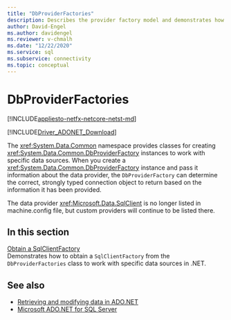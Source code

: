 ```yaml
---
title: "DbProviderFactories"
description: Describes the provider factory model and demonstrates how to use the base classes in the `System.Data.Common` namespace.
author: David-Engel
ms.author: davidengel
ms.reviewer: v-chmalh
ms.date: "12/22/2020"
ms.service: sql
ms.subservice: connectivity
ms.topic: conceptual
---
```

# DbProviderFactories

[!INCLUDE[appliesto-netfx-netcore-netst-md](../../includes/appliesto-netfx-netcore-netst-md.md)]

[!INCLUDE[Driver_ADONET_Download](../../includes/driver_adonet_download.md)]

The <xref:System.Data.Common> namespace provides classes for creating <xref:System.Data.Common.DbProviderFactory> instances to work with specific data sources. When you create a <xref:System.Data.Common.DbProviderFactory> instance and pass it information about the data provider, the `DbProviderFactory` can determine the correct, strongly typed connection object to return based on the information it has been provided.  

The data provider <xref:Microsoft.Data.SqlClient> is no longer listed in machine.config file, but custom providers will continue to be listed there.  

## In this section  

[Obtain a SqlClientFactory](obtain-sqlclientfactory.md)  
Demonstrates how to obtain a `SqlClientFactory` from the `DbProviderFactories` class to work with specific data sources in .NET.  

## See also

- [Retrieving and modifying data in ADO.NET](retrieving-modifying-data.md)
- [Microsoft ADO.NET for SQL Server](microsoft-ado-net-sql-server.md)
